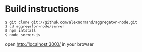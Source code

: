 Build instructions
===================

    $ git clone git://github.com/alexnormand/aggregator-node.git
    $ cd aggregator-node/server
    $ npm intstall
    $ node server.js
 open [http://localhost:3000/](http://localhost:3000/) in your browser



